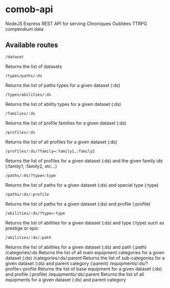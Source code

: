 # comob-api
NodeJS Express REST API for serving Chroniques Oubliées TTRPG compendium data

## Available routes

    /dataset

Returns the list of datasets

    /types/paths/:ds
    
Returns the list of paths types for a given dataset (:ds)

    /types/abilities/:ds

Returns the list of ability types for a given dataset (:ds)

    /families/:ds

Returns the list of profile families for a given dataset (:ds)

    /profiles/:ds

Returns the list of all profiles for a given dataset (:ds)

    /profiles/:ds/?family=:family1,:family2

Returns the list of profiles for a given dataset (:ds) and the given family ids (:family1, :family2, etc...)

    /paths/:ds/?type=:type

Returns the list of paths for a given dataset (:ds) and special type (:type)

    /paths/:ds/:profile

Returns the list of paths for a given dataset (:ds) and profile (:profile)

    /abilities/:ds/?type=:type

Returns the list of abilities for a given dataset (:ds) and type (:type) such as prestige or epic

    /abilities/:ds/:path

Returns the list of abilities for a given dataset (:ds) and path (:path)
/categories/:ds
Returns the list of all main equipment categories for a given dataset (:ds)
/categories/:ds/:parent
Returns the list of sub-categories for a given dataset (:ds) and parent category (:parent)
/equipments/:ds/?profile=:profile
Returns the list of base equipment for a given dataset (:ds) and profile (:profile)
/equipments/:ds/:parent
Returns the list of all equipments for a given dataset (:ds) and parent category 

<!--stackedit_data:
eyJoaXN0b3J5IjpbLTE3NDYzMTEwMTQsLTUwMDA2OTcxNywxOT
k4MzkwMDAsLTEwODgzNDY4ODAsMTM4OTMyNDE3OCwyMjQyNjkx
MDhdfQ==
-->